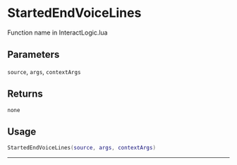 # StartedEndVoiceLines
Function name in InteractLogic.lua
## Parameters
`source`, `args`, `contextArgs`
## Returns
`none`
## Usage
```lua
StartedEndVoiceLines(source, args, contextArgs)
```
---

